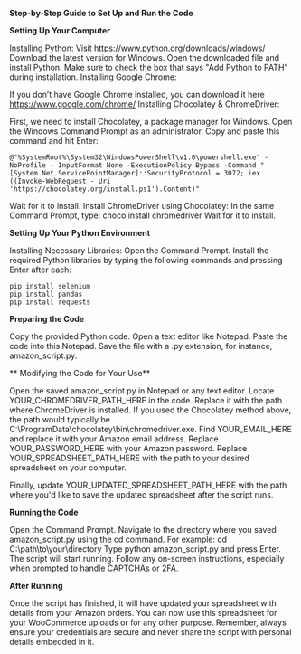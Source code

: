 **Step-by-Step Guide to Set Up and Run the Code**

**Setting Up Your Computer**

Installing Python:
Visit https://www.python.org/downloads/windows/
Download the latest version for Windows.
Open the downloaded file and install Python. Make sure to check the box that says "Add Python to PATH" during installation.
Installing Google Chrome:

If you don’t have Google Chrome installed, you can download it here https://www.google.com/chrome/
Installing Chocolatey & ChromeDriver:

First, we need to install Chocolatey, a package manager for Windows.
Open the Windows Command Prompt as an administrator.
Copy and paste this command and hit Enter:

	@"%SystemRoot%\System32\WindowsPowerShell\v1.0\powershell.exe" -NoProfile - InputFormat None -ExecutionPolicy Bypass -Command "[System.Net.ServicePointManager]::SecurityProtocol = 3072; iex ((Invoke-WebRequest - Uri 'https://chocolatey.org/install.ps1').Content)"

Wait for it to install.
Install ChromeDriver using Chocolatey:
In the same Command Prompt, type: choco install chromedriver
Wait for it to install.

**Setting Up Your Python Environment**

Installing Necessary Libraries:
Open the Command Prompt.
Install the required Python libraries by typing the following commands and pressing Enter after each:
	
 	pip install selenium 
	pip install pandas 
	pip install requests

**Preparing the Code**

Copy the provided Python code.
Open a text editor like Notepad.
Paste the code into this Notepad.
Save the file with a .py extension, for instance, amazon_script.py.

** Modifying the Code for Your Use**

Open the saved amazon_script.py in Notepad or any text editor.
Locate YOUR_CHROMEDRIVER_PATH_HERE in the code. Replace it with the path where ChromeDriver is installed. If you used the Chocolatey method above, the path would typically be C:\ProgramData\chocolatey\bin\chromedriver.exe.
Find YOUR_EMAIL_HERE and replace it with your Amazon email address.
Replace YOUR_PASSWORD_HERE with your Amazon password.
Replace YOUR_SPREADSHEET_PATH_HERE with the path to your desired spreadsheet on your computer.

Finally, update YOUR_UPDATED_SPREADSHEET_PATH_HERE with the path where you'd like to save the updated spreadsheet after the script runs.

**Running the Code**

Open the Command Prompt.
Navigate to the directory where you saved amazon_script.py using the cd command. For example: cd C:\path\to\your\directory
Type python amazon_script.py and press Enter.
The script will start running. Follow any on-screen instructions, especially when prompted to handle CAPTCHAs or 2FA.

**After Running**

Once the script has finished, it will have updated your spreadsheet with details from your Amazon orders.
You can now use this spreadsheet for your WooCommerce uploads or for any other purpose.
Remember, always ensure your credentials are secure and never share the script with personal details embedded in it.

